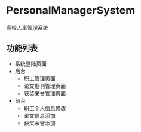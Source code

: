 # PersonalManagerSystem
高校人事管理系统
## 功能列表
* 系统登陆页面
* 后台
  * 职工管理页面
  * 论文期刊管理页面
  * 获奖荣誉管理页面
* 前台
  * 职工个人信息修改
  * 论文信息添加
  * 获奖荣誉添加
